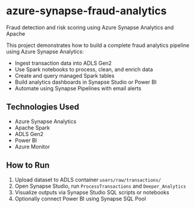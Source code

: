 # azure-synapse-fraud-analytics
Fraud detection and risk scoring using Azure Synapse Analytics and Apache

This project demonstrates how to build a complete fraud analytics pipeline using Azure Synapse Analytics:

- Ingest transaction data into ADLS Gen2
- Use Spark notebooks to process, clean, and enrich data
- Create and query managed Spark tables
- Build analytics dashboards in Synapse Studio or Power BI
- Automate using Synapse Pipelines with email alerts

## Technologies Used
- Azure Synapse Analytics
- Apache Spark
- ADLS Gen2
- Power BI
- Azure Monitor

## How to Run
1. Upload dataset to ADLS container `users/raw/transactions/`
2. Open Synapse Studio, run `ProcessTransactions` and `Deeper_Analytics`
3. Visualize outputs via Synapse Studio SQL scripts or notebooks
4. Optionally connect Power BI using Synapse SQL Pool
